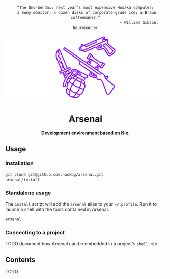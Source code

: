 <div align="center">

```
“The Ono-Sendai; next year’s most expensive Hosaka computer;
 a Sony monitor; a dozen disks of corporate-grade ice; a Braun coffeemaker.”
                                               ― William Gibson, Neuromancer
```

![](./logo.svg)

# Arsenal

**Development environment based on Nix.**

</div>

## Usage

### Installation

```bash
git clone git@github.com:hackbg/arsenal.git
arsenal/install
```

### Standalone usage

The `install` script will add the `arsenal` alias to your `~/.profile`.
Run it to launch a shell with the tools contained in Arsenal:

```bash
arsenal
```

### Connecting to a project

TODO document how Arsenal can be embedded in a project's `shell.nix`.

## Contents

TODO
